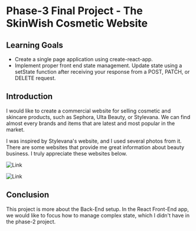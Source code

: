 # Phase-3 Final Project - The SkinWish Cosmetic Website

## Learning Goals

* Create a single page application using create-react-app.
* Implement proper front end state management. Update state using a setState function after receiving your response from a POST, PATCH, or DELETE request.

## Introduction

I would like to create a commercial website for selling cosmetic and skincare products, such as Sephora, Ulta Beauty, or Stylevana. We can find almost every brands and items that are latest and most popular in the market. 

I was inspired by Stylevana's website, and I used several photos from it. There are some websites that provide me great information about beauty business. I truly appreciate these websites below.

![Link](https://www.stylevana.com/en_US/)

![Link](https://www.sephora.com/)

## Conclusion

This project is more about the Back-End setup. In the React Front-End app, we would like to focus how to manage complex state, which I didn't have in the phase-2 project.